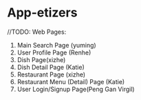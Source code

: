 # App-etizers

//TODO: Web Pages:
  1. Main Search Page (yuming)
  2. User Profile Page (Renhe)
  3. Dish Page(xizhe)
  4. Dish Detail Page (Katie)
  5. Restaurant Page (xizhe)
  6. Restaurant Menu (Detail) Page (Katie)
  7. User Login/Signup Page(Peng Gan Virgil)
  

